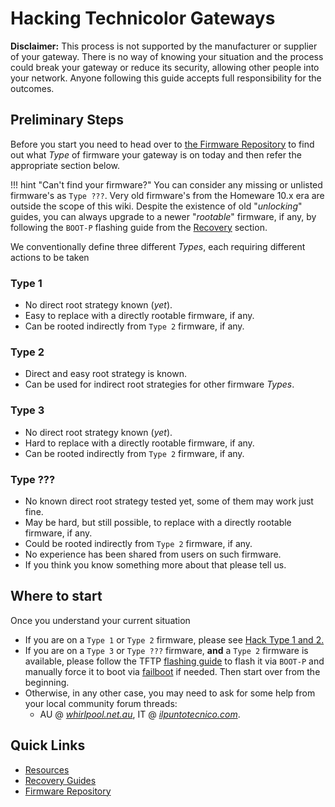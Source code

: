 # Hacking Technicolor Gateways

**Disclaimer:** This process is not supported by the manufacturer or supplier of your gateway.
There is no way of knowing your situation and the process could break your gateway or reduce its security, allowing other people into your network. Anyone following this guide accepts full responsibility for the outcomes.

## Preliminary Steps

Before you start you need to head over to [the Firmware Repository](Firmware%20Repository/) to find out what *Type* of firmware your gateway is on today and then refer the appropriate section below.

!!! hint "Can't find your firmware?"
    You can consider any missing or unlisted firmware's as `Type ???`. Very old firmware's from the Homeware 10.x era are outside the scope of this wiki. Despite the existence of old "*unlocking*" guides, you can always upgrade to a newer "*rootable*" firmware, if any, by following the `BOOT-P` flashing guide from the [Recovery](Recovery/#boot-p-recovery-mode-tftp-flashing) section.

We conventionally define three different *Types*, each requiring different actions to be taken

### Type 1

- No direct root strategy known (*yet*).
- Easy to replace with a directly rootable firmware, if any.
- Can be rooted indirectly from `Type 2` firmware, if any.

### Type 2

- Direct and easy root strategy is known.
- Can be used for indirect root strategies for other firmware *Types*.

### Type 3

- No direct root strategy known (*yet*).
- Hard to replace with a directly rootable firmware, if any.
- Can be rooted indirectly from `Type 2` firmware, if any.

### Type ???

- No known direct root strategy tested yet, some of them may work just fine.
- May be hard, but still possible, to replace with a directly rootable firmware, if any.
- Could be rooted indirectly from `Type 2` firmware, if any.
- No experience has been shared from users on such firmware.
- If you think you know something more about that please tell us.

## Where to start

Once you understand your current situation

- If you are on a `Type 1` or `Type 2` firmware, please see [Hack Type 1 and 2.](Hack%20Type%201&2/)
- If you are on a `Type 3` or `Type ???` firmware, **and** a `Type 2` firmware is available, please follow the TFTP [flashing guide](Recovery/#boot-p-recovery-mode-tftp-flashing) to flash it via `BOOT-P` and manually force it to boot via [failboot](Recovery/#booting-from-passive-bank) if needed. Then start over from the beginning.
- Otherwise, in any other case, you may need to ask for some help from your local community forum threads:
  - AU @ [*whirlpool.net.au*](https://forums.whirlpool.net.au/thread/9vxxl849), IT @ [*ilpuntotecnico.com*](https://www.ilpuntotecnico.com/forum/index.php/board,9.0.html).

## Quick Links

- [Resources](Resources/)
- [Recovery Guides](Recovery/)
- [Firmware Repository](Firmware%20Repository/)
